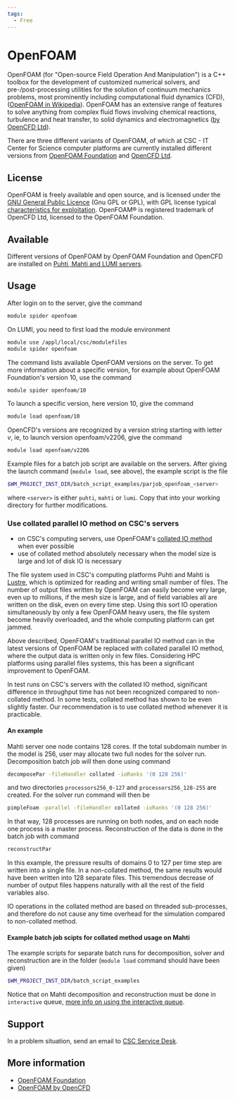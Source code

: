 ```yaml
---
tags:
  - Free
---
```


# OpenFOAM

OpenFOAM (for "Open-source Field Operation And Manipulation") is a C++ toolbox for the development of customized numerical solvers, and pre-/post-processing utilities for the solution of continuum mechanics problems, most prominently including computational fluid dynamics (CFD), ([OpenFOAM in Wikipedia](https://en.wikipedia.org/wiki/OpenFOAM)). OpenFOAM has an extensive range of features to solve anything from complex fluid flows involving chemical reactions, turbulence and heat transfer, to solid dynamics and electromagnetics ([by OpenCFD Ltd](https://www.openfoam.com/)).

There are three different variants of OpenFOAM, of which at CSC - IT Center for Science computer platforms are currently installed different versions from [OpenFOAM Foundation](https://cfd.direct/) and [OpenCFD Ltd](https://www.openfoam.com).

## License

OpenFOAM is freely available and open source, and is licensed under the [GNU General Public Licence](https://www.gnu.org/licenses/gpl-3.0.en.html) (Gnu GPL or GPL), with GPL license typical [characteristics for exploitation](https://openfoam.org/licence/). OpenFOAM® is registered trademark of OpenCFD Ltd, licensed to the OpenFOAM Foundation.

## Available

Different versions of OpenFOAM by OpenFOAM Foundation and OpenCFD are installed on [Puhti, Mahti and LUMI servers](../computing/available-systems.md).

## Usage

After login on to the server, give the command

```bash
module spider openfoam
```

On LUMI, you need to first load the module environment

```bash
module use /appl/local/csc/modulefiles
module spider openfoam
```

The command lists available OpenFOAM versions on the server. To get more information about a specific version, for example about OpenFOAM Foundation's version 10, use the command

```bash
module spider openfoam/10
```

To launch a specific version, here version 10, give the command

```bash
module load openfoam/10
```

OpenCFD's versions are recognized by a version string starting with letter _v_, ie, to launch version openfoam/v2206, give the command

```bash
module load openfoam/v2206
```

Example files for a batch job script are available on the servers. After giving the launch command (`module load`, see above), the example script is the file

```bash
$WM_PROJECT_INST_DIR/batch_script_examples/parjob_openfoam_<server>
```

where `<server>` is either `puhti`, `mahti` or `lumi`. Copy that into your working directory for further modifications.

### Use collated parallel IO method on CSC's servers

- on CSC's computing servers, use OpenFOAM's [collated IO method](https://openfoam.org/news/parallel-io/) when ever possible
- use of collated method absolutely necessary when the model size is large and lot of disk IO is necessary

The file system used in CSC's computing platforms Puhti and Mahti is [Lustre](http://lustre.org/), which is optimized for reading and writing small number of files. The number of output files written by OpenFOAM can easily become very large, even up to millions, if the mesh size is large, and of field variables all are written on the disk, even on every time step. Using this sort IO operation simultaneously by only a few OpenFOAM heavy users, the file system become heavily overloaded, and the whole computing platform can get jammed.

Above described, OpenFOAM's traditional parallel IO method can in the latest versions of OpenFOAM be replaced with collated parallel IO method, where the output data is written only in few files. Considering HPC platforms using parallel files systems, this has been a significant improvement to OpenFOAM.

In test runs on CSC's servers with the collated IO method, significant difference in throughput time has not been recognized compared to non-collated method. In some tests, collated method has shown to be even slightly faster. Our recommendation is to use collated method whenever it is practicable.

#### An example

Mahti server one node contains 128 cores. If the total subdomain number in the model is 256, user may allocate two full nodes for the solver run. Decomposition batch job will then done using command

```bash
decomposePar -fileHandler collated -ioRanks '(0 128 256)'
```

and two directories `processors256_0-127` and `processors256_128-255` are created. For the solver run command will then be

```bash
pimpleFoam -parallel -fileHandler collated -ioRanks '(0 128 256)'
```

In that way, 128 processes are running on both nodes, and on each node one process is a master process. Reconstruction of the data is done in the batch job with command

```bash
reconstructPar
```

In this example, the pressure results of domains 0 to 127 per time step are written into a single file. In a non-collated method, the same results would have been written into 128 separate files. This tremendous decrease of number of output files happens naturally with all the rest of the field variables also.

IO operations in the collated method are based on threaded sub-processes, and therefore do not cause any time overhead for the simulation compared to non-collated method.

#### Example batch job scipts for collated method usage on Mahti

The example scripts for separate batch runs for decomposition, solver and reconstruction are in the folder (`module load` command should have been given)

```bash
$WM_PROJECT_INST_DIR/batch_script_examples
```

Notice that on Mahti decomposition and reconstruction must be done in `interactive` queue,
[more info on using the interactive queue](../../computing/running/batch-job-partitions/).

## Support

In a problem situation, send an email to [CSC Service Desk](../support/contact.md).

## More information

- [OpenFOAM Foundation](https://openfoam.org/)
- [OpenFOAM by OpenCFD](https://www.openfoam.com/)
